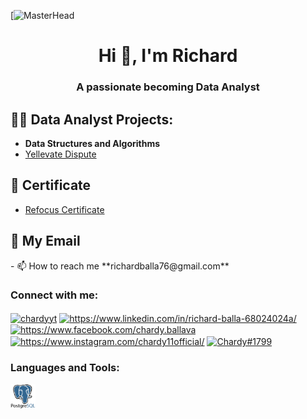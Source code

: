    [![MasterHead](https://cdn.videoplasty.com/animation/chill-coding-programming-lo-fi-animation-stock-animation-21874-1280x720.jpg?1607096344)

<h1 align="center">Hi 👋, I'm Richard</h1>
<h3 align="center">A passionate becoming Data Analyst</h3>


<h2>👨‍💻 Data Analyst Projects:</h2>

- <b>Data Structures and Algorithms </b> 
 - [Yellevate Dispute](https://1drv.ms/x/s!AoQCZtGDGdm-kVEWJxd4QQCN0f85?e=lGqpeM)

<h2>📰 Certificate</h2>

- [Refocus Certificate](https://acrobat.adobe.com/link/review?uri=urn:aaid:scds:US:f4ad5748-b65e-34b4-a57b-e3b94106947d)

<h2>📧 My Email</h2>
- 📫 How to reach me **richardballa76@gmail.com**

<h3 align="left">Connect with me:</h3>
<p align="left">
<a href="https://twitter.com/chardyyt" target="blank"><img align="center" src="https://raw.githubusercontent.com/rahuldkjain/github-profile-readme-generator/master/src/images/icons/Social/twitter.svg" alt="chardyyt" height="30" width="40" /></a>
<a href="https://linkedin.com/in/https://www.linkedin.com/in/richard-balla-68024024a/" target="blank"><img align="center" src="https://raw.githubusercontent.com/rahuldkjain/github-profile-readme-generator/master/src/images/icons/Social/linked-in-alt.svg" alt="https://www.linkedin.com/in/richard-balla-68024024a/" height="30" width="40" /></a>
<a href="https://fb.com/https://www.facebook.com/chardy.ballava" target="blank"><img align="center" src="https://raw.githubusercontent.com/rahuldkjain/github-profile-readme-generator/master/src/images/icons/Social/facebook.svg" alt="https://www.facebook.com/chardy.ballava" height="30" width="40" /></a>
<a href="https://instagram.com/https://www.instagram.com/chardy11official/" target="blank"><img align="center" src="https://raw.githubusercontent.com/rahuldkjain/github-profile-readme-generator/master/src/images/icons/Social/instagram.svg" alt="https://www.instagram.com/chardy11official/" height="30" width="40" /></a>
<a href="https://discord.gg/Chardy#1799" target="blank"><img align="center" src="https://raw.githubusercontent.com/rahuldkjain/github-profile-readme-generator/master/src/images/icons/Social/discord.svg" alt="Chardy#1799" height="30" width="40" /></a>
</p>

<h3 align="left">Languages and Tools:</h3>
<p align="left"> <a href="https://www.postgresql.org" target="_blank" rel="noreferrer"> <img src="https://raw.githubusercontent.com/devicons/devicon/master/icons/postgresql/postgresql-original-wordmark.svg" alt="postgresql" width="40" height="40"/> </a> </p>

